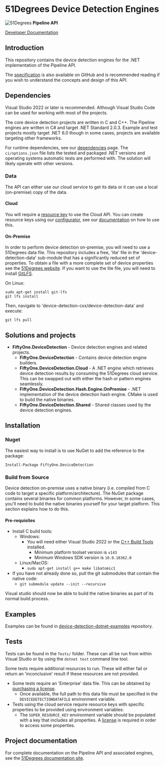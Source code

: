 # 51Degrees Device Detection Engines

![51Degrees](https://51degrees.com/DesktopModules/FiftyOne/Distributor/Logo.ashx?utm_source=github&utm_medium=repository&utm_content=readme_main&utm_campaign=dotnet-open-source)
**Pipeline API**

[Developer
Documentation](https://51degrees.com/device-detection-dotnet/index.html?utm_source=github&utm_medium=repository&utm_content=documentation&utm_campaign=dotnet-open-source)

## Introduction

This repository contains the device detection engines for the .NET
implementation of the Pipeline API.

The
[specification](https://github.com/51Degrees/specifications/blob/main/device-detection-specification/README.md)
is also available on GitHub and is recommended reading if you wish to understand
the concepts and design of this API.

## Dependencies

Visual Studio 2022 or later is recommended. Although Visual Studio Code can be
used for working with most of the projects.

The core device detection projects are written in C and C++. The Pipeline
engines are written in C\# and target .NET Standard 2.0.3. Example and test
projects mostly target .NET 6.0 though in some cases, projects are available
targeting other frameworks.

For runtime dependencies, see our
[dependencies](https://51degrees.com/documentation/_info__dependencies.html)
page. The `ci/options.json` file lists the tested and packaged .NET versions
and operating systems automatic tests are performed with. The solution will
likely operate with other versions.

### Data

The API can either use our cloud service to get its data or it can use a local
(on-premise) copy of the data.

#### Cloud

You will require a [resource
key](https://51degrees.com/documentation/_info__resource_keys.html) to use the
Cloud API. You can create resource keys using our
[configurator](https://configure.51degrees.com/), see our
[documentation](https://51degrees.com/documentation/_concepts__configurator.html)
on how to use this.

#### On-Premise

In order to perform device detection on-premise, you will need to use a
51Degrees data file. This repository includes a free, 'lite' file in the
'device-detection-data' sub-module that has a significantly reduced set of
properties. To obtain a file with a more complete set of device properties see
the [51Degrees website](https://51degrees.com/pricing). If you want to use the
lite file, you will need to install [GitLFS](https://git-lfs.github.com/).

On Linux:

```
sudo apt-get install git-lfs
git lfs install
```

Then, navigate to 'device-detection-cxx/device-detection-data' and execute:

```
git lfs pull
```

## Solutions and projects

-   **FiftyOne.DeviceDetection** - Device detection engines and related
    projects.
    -   **FiftyOne.DeviceDetection** - Contains device detection engine
        builders.
    -   **FiftyOne.DeviceDetection.Cloud** - A .NET engine which retrieves
        device detection results by consuming the 51Degrees cloud service. This
        can be swapped out with either the hash or pattern engines seamlessly.
    -   **FiftyOne.DeviceDetection.Hash.Engine.OnPremise** - .NET implementation
        of the device detection hash engine. CMake is used to build the native
        binaries.
    -   **FiftyOne.DeviceDetection.Shared** - Shared classes used by the device
        detection engines.

## Installation

### Nuget

The easiest way to install is to use NuGet to add the reference to the package:

```
Install-Package FiftyOne.DeviceDetection
```

### Build from Source

Device detection on-premise uses a native binary (i.e. compiled from C code to
target a specific platform/architecture). The NuGet package contains several
binaries for common platforms. However, in some cases, you'll need to build the
native binaries yourself for your target platform. This section explains how to
do this.

#### Pre-requisites

-   Install C build tools:
    -   Windows:
        -   You will need either Visual Studio 2022 or the [C++ Build
            Tools](https://visualstudio.microsoft.com/visual-cpp-build-tools/)
            installed.
            -   Minimum platform toolset version is `v143`
            -   Minimum Windows SDK version is `10.0.18362.0`
    -   Linux/MacOS:
        -   `sudo apt-get install g++ make libatomic1`
-   If you have not already done so, pull the git submodules that contain the
    native code:
    -   `git submodule update --init --recursive`

Visual studio should now be able to build the native binaries as part of its
normal build process.

## Examples

Examples can be found in
[device-detection-dotnet-examples](https://github.com/51Degrees/device-detection-dotnet-examples)
repository.

## Tests

Tests can be found in the `Tests/` folder. These can all be run from within
Visual Studio or by using the `dotnet test` command line tool.

Some tests require additional resources to run. These will either fail or return
an 'inconclusive' result if these resources are not provided.

-   Some tests require an 'Enterprise' data file. This can be obtained by
    [purchasing a license](https://51degrees.com/pricing).
    -   Once available, the full path to this data file must be specified in the
        `DEVICEDETECTIONDATAFILE` environment variable.
-   Tests using the cloud service require resource keys with specific properties
    to be provided using environment variables:
    -   The `SUPER_RESOURCE_KEY` environment variable should be populated with a
        key that includes all properties. A
        [license](https://51degrees.com/pricing) is required in order to access
        some properties.

## Project documentation

For complete documentation on the Pipeline API and associated engines, see the
[51Degrees documentation site](https://51degrees.com/documentation/index.html).
